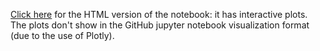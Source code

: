 [Click here](jonastjep.github.io/Big_Data_Physics_PRA3024/Week1_Grav_Wave/Assignment_GWDA.html) for the HTML version of the notebook: it has interactive plots. The plots don't show in the GitHub jupyter notebook visualization format (due to the use of Plotly).
